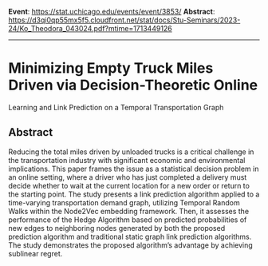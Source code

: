 **Event**: https://stat.uchicago.edu/events/event/3853/
**Abstract**: https://d3qi0qp55mx5f5.cloudfront.net/stat/docs/Stu-Seminars/2023-24/Ko_Theodora_043024.pdf?mtime=1713449126
<hr> 

# Minimizing Empty Truck Miles Driven via Decision-Theoretic Online
Learning and Link Prediction on a Temporal Transportation Graph 

## Abstract 
Reducing the total miles driven by unloaded trucks is a critical challenge in the transportation
industry with significant economic and environmental implications. This paper frames the issue
as a statistical decision problem in an online setting, where a driver who has just completed a
delivery must decide whether to wait at the current location for a new order or return to the
starting point.
The study presents a link prediction algorithm applied to a time-varying transportation demand
graph, utilizing Temporal Random Walks within the Node2Vec embedding framework. Then, it
assesses the performance of the Hedge Algorithm based on predicted probabilities of new edges
to neighboring nodes generated by both the proposed prediction algorithm and traditional static
graph link prediction algorithms. The study demonstrates the proposed algorithm’s advantage by
achieving sublinear regret.


